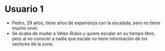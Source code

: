 # Usuario 1
- Pedro, 29 años, tiene años de experienza con la escalada, pero no tiene mucho nivel.
- Se acaba de mudar a Vélez-Rubio y quiere escalar en su tiempo libre, pero al no conocer a nadie que escale no tiene información de los sectores de la zona.
